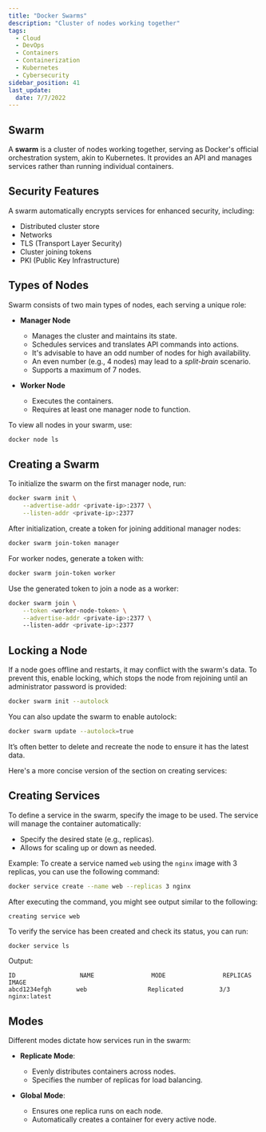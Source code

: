 ```yaml
---
title: "Docker Swarms"
description: "Cluster of nodes working together"
tags:
  - Cloud
  - DevOps
  - Containers
  - Containerization
  - Kubernetes
  - Cybersecurity
sidebar_position: 41
last_update:
  date: 7/7/2022
---
```


## Swarm 

A **swarm** is a cluster of nodes working together, serving as Docker's official orchestration system, akin to Kubernetes. It provides an API and manages services rather than running individual containers.

## Security Features

A swarm automatically encrypts services for enhanced security, including:

- Distributed cluster store 
- Networks 
- TLS (Transport Layer Security)
- Cluster joining tokens
- PKI (Public Key Infrastructure)

## Types of Nodes 

Swarm consists of two main types of nodes, each serving a unique role:

- **Manager Node**
  - Manages the cluster and maintains its state.
  - Schedules services and translates API commands into actions.
  - It's advisable to have an odd number of nodes for high availability.
  - An even number (e.g., 4 nodes) may lead to a *split-brain* scenario.
  - Supports a maximum of 7 nodes.

- **Worker Node**
  - Executes the containers.
  - Requires at least one manager node to function.

To view all nodes in your swarm, use:

```bash
docker node ls 
```

## Creating a Swarm 

To initialize the swarm on the first manager node, run:

```bash
docker swarm init \
    --advertise-addr <private-ip>:2377 \
    --listen-addr <private-ip>:2377
```

After initialization, create a token for joining additional manager nodes:

```bash
docker swarm join-token manager 
```

For worker nodes, generate a token with:

```bash
docker swarm join-token worker 
```

Use the generated token to join a node as a worker:

```bash
docker swarm join \
    --token <worker-node-token> \
    --advertise-addr <private-ip>:2377 \ 
    --listen-addr <private-ip>:2377
```

## Locking a Node 

If a node goes offline and restarts, it may conflict with the swarm's data. To prevent this, enable locking, which stops the node from rejoining until an administrator password is provided:

```bash
docker swarm init --autolock 
```

You can also update the swarm to enable autolock:

```bash
docker swarm update --autolock=true 
```

It’s often better to delete and recreate the node to ensure it has the latest data.

Here's a more concise version of the section on creating services:

## Creating Services 

To define a service in the swarm, specify the image to be used. The service will manage the container automatically:

- Specify the desired state (e.g., replicas).
- Allows for scaling up or down as needed.

Example: To create a service named `web` using the `nginx` image with 3 replicas, you can use the following command:

```bash
docker service create --name web --replicas 3 nginx
```

After executing the command, you might see output similar to the following:

```
creating service web
```

To verify the service has been created and check its status, you can run:

```bash
docker service ls
```

Output:

```
ID                  NAME                MODE                REPLICAS            IMAGE
abcd1234efgh       web                 Replicated          3/3                nginx:latest
```


## Modes

Different modes dictate how services run in the swarm:

- **Replicate Mode**: 
  - Evenly distributes containers across nodes.
  - Specifies the number of replicas for load balancing.

- **Global Mode**: 
  - Ensures one replica runs on each node.
  - Automatically creates a container for every active node.